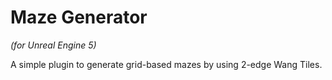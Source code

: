 # Maze Generator
_(for Unreal Engine 5)_

A simple plugin to generate grid-based mazes by using 2-edge Wang Tiles.
